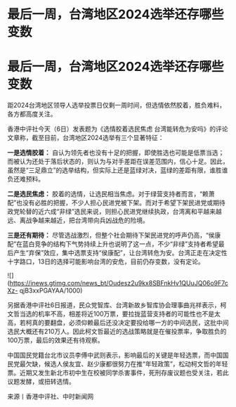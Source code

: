 # 最后一周，台湾地区2024选举还存哪些变数

# 最后一周，台湾地区2024选举还存哪些变数

距2024台湾地区领导人选举投票日仅剩一周时间，但选情依然胶着，胜负难料，各方都高度关注。

香港中评社今天（6日）发表题为《选情胶着选民焦虑 台湾能转危为安吗》的评论文章称，截至目前，台湾地区2024选举有三个显著特征：

**一是选情胶着：**
自认为领先者也没有十足的把握，即使胜选也可能是低票当选；而被认为还处于落后状态的，则认为与对手差距在误差范围内，信心十足。因此，虽然是“三足鼎立”的选举结构，但实际上还是蓝绿对决，蓝绿的差距有限，谁胜谁负还难预料。

**二是选民焦虑：**
胶着的选情，让选民相当焦虑。对于绿营支持者而言，“赖萧配”也没有必胜的把握，不少人担心民进党被下架。而对于希望下架民进党或期待政党轮替的近六成“非绿”选民来说，则担心民进党继续执政，台湾离和平越来越远、离战争越来越近，把台湾带向兵凶战危的险境。

**三是还有期待：**
尽管选战激烈，但整个社会期待下架民进党的呼声仍高，“侯康配”在蓝白竞争的结构下气势持续上升也说明了这一点，不少“非绿”支持者希望最后产生“弃保”效应，集中选票支持“侯康配”，让台湾转危为安。台湾正走在决定性十字路口，13日的选择可能影响台湾的安危，目前仍存变数，没有定论。

![](https://inews.gtimg.com/news_bt/Oudesz2u9kx8SBFnkHv1QUuJQ06o9F7cXz-
qjB3xxPGAYAA/1000)

另据香港中评社6日报道，民众党智库、台湾新故乡智库协会理事曲兆祥表示，柯文哲当选的机率不高，相差将近100万票，要拉拢蓝营支持者的可能性也不是太高，若柯真的要翻盘，必须仰赖最后还没决定要投给哪一方的中间选民，这批中间选民大概还有210万人。因此柯文哲最近的选战策略就是在催投票率，争取胜负的100万票，最后的效果还有待观察。

中国国民党籍台北市议员李傅中武则表示，影响最后的关键是年轻选票，而中国国民党最欠缺，候选人侯友宜、赵少康都很努力在推“年轻政策”，松动柯文哲的年轻票。近期又发生新北市初中生在校被同学杀害事件，死刑存废议题也受关注，若此议题发酵，或扭转选情。

来源丨香港中评社、中时新闻网

